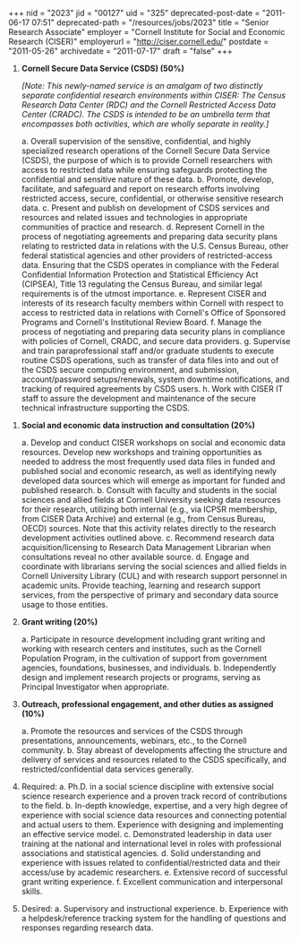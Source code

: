 +++
nid = "2023"
jid = "00127"
uid = "325"
deprecated-post-date = "2011-06-17 07:51"
deprecated-path = "/resources/jobs/2023"
title = "Senior Research Associate"
employer = "Cornell Institute for Social and Economic Research (CISER)"
employerurl = "http://ciser.cornell.edu/"
postdate = "2011-05-26"
archivedate = "2011-07-17"
draft = "false"
+++
1.  **Cornell Secure Data Service (CSDS) (50%)**
    
    *[Note: This newly-named service is an amalgam of two distinctly
    separate confidential research environments within CISER: The Census
    Research Data Center (RDC) and the Cornell Restricted Access Data
    Center (CRADC). The CSDS is intended to be an umbrella term that
    encompasses both activities, which are wholly separate in
    reality.]*
    
    a.  Overall supervision of the sensitive, confidential, and highly
        specialized research operations of the Cornell Secure Data
        Service (CSDS), the purpose of which is to provide Cornell
        researchers with access to restricted data while ensuring
        safeguards protecting the confidential and sensitive nature of
        these data.
    b.  Promote, develop, facilitate, and safeguard and report on
        research efforts involving restricted access, secure,
        confidential, or otherwise sensitive research data.
    c.  Present and publish on development of CSDS services and
        resources and related issues and technologies in appropriate
        communities of practice and research.
    d.  Represent Cornell in the process of negotiating agreements and
        preparing data security plans relating to restricted data in
        relations with the U.S. Census Bureau, other federal statistical
        agencies and other providers of restricted-access data. Ensuring
        that the CSDS operates in compliance with the Federal
        Confidential Information Protection and Statistical Efficiency
        Act (CIPSEA), Title 13 regulating the Census Bureau, and similar
        legal requirements is of the utmost importance.
    e.  Represent CISER and interests of its research faculty members
        within Cornell with respect to access to restricted data in
        relations with Cornell's Office of Sponsored Programs and
        Cornell's Institutional Review Board.
    f.  Manage the process of negotiating and preparing data security
        plans in compliance with policies of Cornell, CRADC, and secure
        data providers.
    g.  Supervise and train paraprofessional staff and/or graduate
        students to execute routine CSDS operations, such as transfer of
        data files into and out of the CSDS secure computing
        environment, and submission, account/password setups/renewals,
        system downtime notifications, and tracking of required
        agreements by CSDS users.
    h.  Work with CISER IT staff to assure the development and
        maintenance of the secure technical infrastructure supporting
        the CSDS.

<!-- -->

1.  **Social and economic data instruction and consultation (20%)**
    
    a.  Develop and conduct CISER workshops on social and economic data
        resources. Develop new workshops and training opportunities as
        needed to address the most frequently used data files in funded
        and published social and economic research, as well as
        identifying newly developed data sources which will emerge as
        important for funded and published research.
    b.  Consult with faculty and students in the social sciences and
        allied fields at Cornell University seeking data resources for
        their research, utilizing both internal (e.g., via ICPSR
        membership, from CISER Data Archive) and external (e.g., from
        Census Bureau, OECD) sources. Note that this activity relates
        directly to the research development activities outlined above.
    c.  Recommend research data acquisition/licensing to Research Data
        Management Librarian when consultations reveal no other
        available source.
    d.  Engage and coordinate with librarians serving the social
        sciences and allied fields in Cornell University Library (CUL)
        and with research support personnel in academic units. Provide
        teaching, learning and research support services, from the
        perspective of primary and secondary data source usage to those
        entities.
2.  **Grant writing (20%)**
    
    a.  Participate in resource development including grant writing and
        working with research centers and institutes, such as the
        Cornell Population Program, in the cultivation of support from
        government agencies, foundations, businesses, and individuals.
    b.  Independently design and implement research projects or
        programs, serving as Principal Investigator when appropriate.
3.  **Outreach, professional engagement, and other duties as assigned
    (10%)**
    
    a.  Promote the resources and services of the CSDS through
        presentations, announcements, webinars, etc., to the Cornell
        community.
    b.  Stay abreast of developments affecting the structure and
        delivery of services and resources related to the CSDS
        specifically, and restricted/confidential data services
        generally.
  
1.  Required:
    a.  Ph.D. in a social science discipline with extensive social
        science research experience and a proven track record of
        contributions to the field.
    b.  In-depth knowledge, expertise, and a very high degree of
        experience with social science data resources and connecting
        potential and actual users to them. Experience with designing
        and implementing an effective service model.
    c.  Demonstrated leadership in data user training at the national
        and international level in roles with professional associations
        and statistical agencies.
    d.  Solid understanding and experience with issues related to
        confidential/restricted data and their access/use by academic
        researchers.
    e.  Extensive record of successful grant writing experience.
    f.  Excellent communication and interpersonal skills.
2.  Desired:
    a.  Supervisory and instructional experience.
    b.  Experience with a helpdesk/reference tracking system for the
        handling of questions and responses regarding research data.
